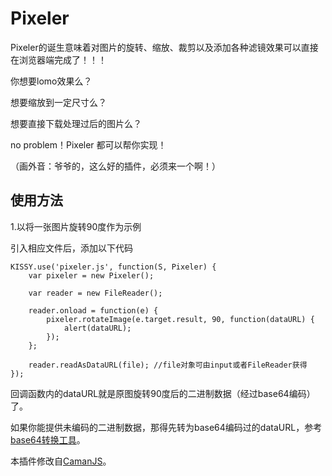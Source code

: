 Pixeler
=======
Pixeler的诞生意味着对图片的旋转、缩放、裁剪以及添加各种滤镜效果可以直接在浏览器端完成了！！！

你想要lomo效果么？

想要缩放到一定尺寸么？

想要直接下载处理过后的图片么？

no problem！Pixeler 都可以帮你实现！

（画外音：爷爷的，这么好的插件，必须来一个啊！）

## 使用方法

1.以将一张图片旋转90度作为示例

引入相应文件后，添加以下代码

    KISSY.use('pixeler.js', function(S, Pixeler) {
        var pixeler = new Pixeler();

        var reader = new FileReader();

        reader.onload = function(e) {
            pixeler.rotateImage(e.target.result, 90, function(dataURL) {
                alert(dataURL);
            });
        };

        reader.readAsDataURL(file); //file对象可由input或者FileReader获得
    });

回调函数内的dataURL就是原图旋转90度后的二进制数据（经过base64编码）了。

如果你能提供未编码的二进制数据，那得先转为base64编码过的dataURL，参考[base64转换工具](https://github.com/dankogai/js-base64)。

本插件修改自[CamanJS](https://github.com/meltingice/CamanJS)。
